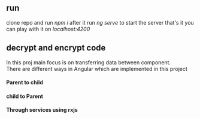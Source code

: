 ## run    
clone repo and run *npm i* after it run *ng serve* to start the server that's it you can play with it on *localhost:4200*

## decrypt and encrypt code
In this proj main focus is on transferring data between component.    
There are different ways in Angular which are implemented in this project     
#### Parent to child    
#### child to Parent    
#### Through services using rxjs
